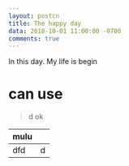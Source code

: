 ```yaml
---
layout: postcn
title: The happy day
data: 2018-10-01 11:00:00 -0700
comments: true
---
```


In this day. My life is begin

# can use 

>d ok 

|mulu||
|---|---|
|dfd|d|
